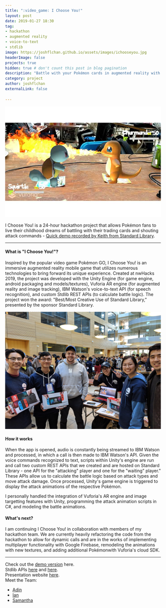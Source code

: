 ```yaml
---
title: ":video_game: I Choose You!"
layout: post
date: 2019-01-27 18:30
tag:
- hackathon
- augmented reality
- voice-to-text
- stdlib
image: https://joshflchan.github.io/assets/images/ichooseyou.jpg
headerImage: false
projects: true
hidden: true # don't count this post in blog pagination
description: "Battle with your Pokémon cards in augmented reality with voice commands!"
category: project
author: joshflchan
externalLink: false

---
```

![Screenshot](https://raw.githubusercontent.com/joshflchan/joshflchan.github.io/master/assets/images/ichooseyou.jpg)

I Choose You! is a 24-hour hackathon project that allows Pokémon fans to live their childhood dreams of battling with
their trading cards and shouting attack commands - [Quick demo recorded by Keith from Standard Library](https://twitter.com/keithwhor/status/1089681530044207104).

---

#### What is "I Choose You!"?

Inspired by the popular video game Pokémon GO, I Choose You! is an immersive augmented reality mobile game that utilizes
numerous technologies to bring forward its unique experience. Created at nwHacks 2019, the project was developed with
the Unity Engine (for game engine, android packaging and models/textures), Vuforia AR engine (for augmented reality and image tracking),
IBM Watson's voice-to-text API (for speech recognition), and custom Stdlib REST APIs (to calculate battle logic). The project
won the award: "Best/Most Creative Use of Standard Library," presented by the sponsor Standard Library.

![Screenshot](https://raw.githubusercontent.com/joshflchan/joshflchan.github.io/master/assets/images/nwhacks_group.jpg)

#### How it works

When the app is opened, audio is constantly being streamed to IBM Watson and processed, in which a call is then made to
IBM Watson's API. Given the voice commands recognized to text, scripts within Unity's engine are run and call two custom REST APIs
that we created and are hosted on Standard Library - one API for the "attacking" player and one for the "waiting" player." These
APIs allow us to calculate the battle logic based on attack types and move attack damage. Once processed, Unity's game engine
is triggered to display the attack animations of the respective Pokémon.  

I personally handled the integration of Vuforia's AR engine and image targetting features with Unity, programming the attack
animation scripts in C#, and modeling the battle animations.

#### What's next?

I am continuing I Choose You! in collaboration with members of my hackathon team. We are currently heavily refactoring the code from the hackathon to allow for dynamic calls and are in the works of implementing multiplayer functionality with Google Firebase, remodeling the animations with new textures, and adding additional Pokémonwith Vuforia's cloud SDK.

---

Check out the [demo version](https://devpost.com/software/i-choose-ndouble-you) here.   
Stdlib APIs [here](https://stdlib.com/@huangsa/lib/waitingplayer-calc/#-) and [here](https://stdlib.com/@huangsa/lib/activeplayer-calc/#-).  
Presentation website [here](http://ichoosenw.com/).  
Meet the Team:
- [Adin](https://adinkwok.com/)
- [Ian](https://www.linkedin.com/in/ianmah/)
- [Samantha](https://www.linkedin.com/in/samantha-huang/)

